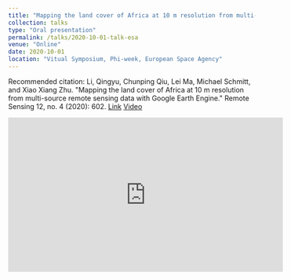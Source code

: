 ```yaml
---
title: "Mapping the land cover of Africa at 10 m resolution from multi-source remote sensing data with Google Earth Engine"
collection: talks
type: "Oral presentation"
permalink: /talks/2020-10-01-talk-esa
venue: "Online"
date: 2020-10-01
location: "Vitual Symposium, Phi-week, European Space Agency"
---
```


Recommended citation: Li, Qingyu, Chunping Qiu, Lei Ma, Michael Schmitt, and Xiao Xiang Zhu. "Mapping the land cover of Africa at 10 m resolution from multi-source remote sensing data with Google Earth Engine." Remote Sensing 12, no. 4 (2020): 602. [Link](https://www.esa.int/Applications/Observing_the_Earth/Relive_Ph-week_2020) [Video](https://youtu.be/VTxuH3lqeCc)

<iframe width="560" height="315" src="https://www.youtube.com/embed/VTxuH3lqeCc" frameborder="0" allow="accelerometer; autoplay; clipboard-write; encrypted-media; gyroscope; picture-in-picture" allowfullscreen></iframe>
